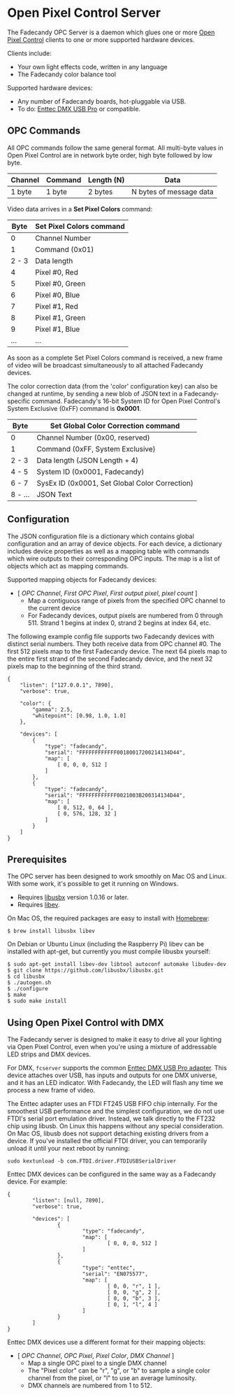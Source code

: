 Open Pixel Control Server
=========================

The Fadecandy OPC Server is a daemon which glues one or more [Open Pixel Control](http://openpixelcontrol.org) clients to one or more supported hardware devices.

Clients include:

* Your own light effects code, written in any language
* The Fadecandy color balance tool

Supported hardware devices:

* Any number of Fadecandy boards, hot-pluggable via USB.
* To do: [Enttec DMX USB Pro](http://www.enttec.com/?main_menu=Products&pn=70304) or compatible.

OPC Commands
------------

All OPC commands follow the same general format. All multi-byte values in Open Pixel Control are in network byte order, high byte followed by low byte.

Channel    | Command   | Length (N) | Data
---------- | --------- | ---------- | --------------------------
1 byte     | 1 byte    | 2 bytes    | N bytes of message data

Video data arrives in a **Set Pixel Colors** command:

Byte   | **Set Pixel Colors** command
------ | --------------------------------
0      | Channel Number
1      | Command (0x01)
2 - 3  | Data length
4      | Pixel #0, Red
5      | Pixel #0, Green
6      | Pixel #0, Blue
7      | Pixel #1, Red
8      | Pixel #1, Green
9      | Pixel #1, Blue
…      | …

As soon as a complete Set Pixel Colors command is received, a new frame of video will be broadcast simultaneously to all attached Fadecandy devices.

The color correction data (from the 'color' configuration key) can also be changed at runtime, by sending a new blob of JSON text in a Fadecandy-specific command. Fadecandy's 16-bit System ID for Open Pixel Control's System Exclusive (0xFF) command is **0x0001**.

Byte   | **Set Global Color Correction** command
------ | ------------------------------------------
0      | Channel Number (0x00, reserved)
1      | Command (0xFF, System Exclusive)
2 - 3  | Data length (JSON Length + 4)
4 - 5  | System ID (0x0001, Fadecandy)
6 - 7  | SysEx ID (0x0001, Set Global Color Correction)
8 - …  | JSON Text


Configuration
-------------

The JSON configuration file is a dictionary which contains global configuration and an array of device objects. For each device, a dictionary includes device properties as well as a mapping table with commands which wire outputs to their corresponding OPC inputs. The map is a list of objects which act as mapping commands. 

Supported mapping objects for Fadecandy devices:

* [ *OPC Channel*, *First OPC Pixel*, *First output pixel*, *pixel count* ]
	* Map a contiguous range of pixels from the specified OPC channel to the current device
	* For Fadecandy devices, output pixels are numbered from 0 through 511. Strand 1 begins at index 0, strand 2 begins at index 64, etc.

The following example config file supports two Fadecandy devices with distinct serial numbers. They both receive data from OPC channel #0. The first 512 pixels map to the first Fadecandy device. The next 64 pixels map to the entire first strand of the second Fadecandy device, and the next 32 pixels map to the beginning of the third strand.

	{
		"listen": ["127.0.0.1", 7890],
		"verbose": true,

		"color": {
			"gamma": 2.5,
			"whitepoint": [0.98, 1.0, 1.0]
		},

		"devices": [
			{
				"type": "fadecandy",
				"serial": "FFFFFFFFFFFF00180017200214134D44",
				"map": [
					[ 0, 0, 0, 512 ]
				]
			},
			{
				"type": "fadecandy",
				"serial": "FFFFFFFFFFFF0021003B200314134D44",
				"map": [
					[ 0, 512, 0, 64 ],
					[ 0, 576, 128, 32 ]
				]
			}
		]
	}

Prerequisites
-------------

The OPC server has been designed to work smoothly on Mac OS and Linux. With some work, it's possible to get it running on Windows.

* Requires [libusbx](https://github.com/libusbx/libusbx) version 1.0.16 or later.
* Requires [libev](http://software.schmorp.de/pkg/libev.html).

On Mac OS, the required packages are easy to install with [Homebrew](http://brew.sh/):

	$ brew install libusbx libev

On Debian or Ubuntu Linux (including the Raspberry Pi) libev can be installed with apt-get, but currently you must compile libusbx yourself:

	$ sudo apt-get install libev-dev libtool autoconf automake libudev-dev
	$ git clone https://github.com/libusbx/libusbx.git
	$ cd libusbx
	$ ./autogen.sh
	$ ./configure
	$ make
	$ sudo make install

Using Open Pixel Control with DMX
---------------------------------

The Fadecandy server is designed to make it easy to drive all your lighting via Open Pixel Control, even when you're using a mixture of addressable LED strips and DMX devices.

For DMX, `fcserver` supports the common [Enttec DMX USB Pro adapter](http://www.enttec.com/index.php?main_menu=Products&pn=70304). This device attaches over USB, has inputs and outputs for one DMX universe, and it has an LED indicator. With Fadecandy, the LED will flash any time we process a new frame of video.

The Enttec adapter uses an FTDI FT245 USB FIFO chip internally. For the smoothest USB performance and the simplest configuration, we do not use FTDI's serial port emulation driver. Instead, we talk directly to the FT232 chip using libusb. On Linux this happens without any special consideration. On Mac OS, libusb does not support detaching existing drivers from a device. If you've installed the official FTDI driver, you can temporarily unload it until your next reboot by running:

	sudo kextunload -b com.FTDI.driver.FTDIUSBSerialDriver

Enttec DMX devices can be configured in the same way as a Fadecandy device. For example:

	{
	        "listen": [null, 7890],
	        "verbose": true,

	        "devices": [
	                {
	                        "type": "fadecandy",
	                        "map": [
	                                [ 0, 0, 0, 512 ]
	                        ]
	                },
	                {
	                        "type": "enttec",
	                        "serial": "EN075577",
	                        "map": [
	                                [ 0, 0, "r", 1 ],
	                                [ 0, 0, "g", 2 ],
	                                [ 0, 0, "b", 3 ],
	                                [ 0, 1, "l", 4 ]
	                        ]
	                }
	        ]
	}

Enttec DMX devices use a different format for their mapping objects:

* [ *OPC Channel*, *OPC Pixel*, *Pixel Color*, *DMX Channel* ]
    * Map a single OPC pixel to a single DMX channel
    * The "Pixel color" can be "r", "g", or "b" to sample a single color channel from the pixel, or "l" to use an average luminosity.
    * DMX channels are numbered from 1 to 512.
